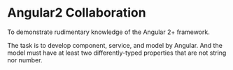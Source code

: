 # Angular2 Collaboration

To demonstrate rudimentary knowledge of the Angular 2+ framework.

The task is to develop component, service, and model by Angular. And the model must have
at least two differently-typed properties that are not string nor number.

